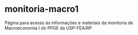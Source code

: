 # monitoria-macro1
Página para acesso às informações e materiais da monitoria de Macroeconomia I do PPGE da USP-FEA/RP



